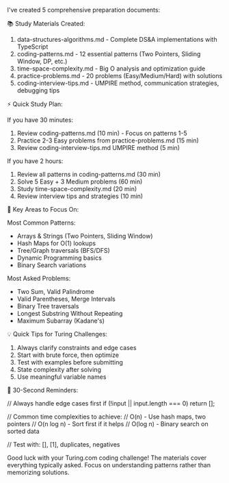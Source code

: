  I've created 5 comprehensive preparation documents:

  📚 Study Materials Created:

  1. data-structures-algorithms.md - Complete DS&A implementations with TypeScript
  2. coding-patterns.md - 12 essential patterns (Two Pointers, Sliding Window, DP, etc.)
  3. time-space-complexity.md - Big O analysis and optimization guide
  4. practice-problems.md - 20 problems (Easy/Medium/Hard) with solutions
  5. coding-interview-tips.md - UMPIRE method, communication strategies, debugging tips

  ⚡ Quick Study Plan:

  If you have 30 minutes:
  1. Review coding-patterns.md (10 min) - Focus on patterns 1-5
  2. Practice 2-3 Easy problems from practice-problems.md (15 min)
  3. Review coding-interview-tips.md UMPIRE method (5 min)

  If you have 2 hours:
  1. Review all patterns in coding-patterns.md (30 min)
  2. Solve 5 Easy + 3 Medium problems (60 min)
  3. Study time-space-complexity.md (20 min)
  4. Review interview tips and strategies (10 min)

  🎯 Key Areas to Focus On:

  Most Common Patterns:
  - Arrays & Strings (Two Pointers, Sliding Window)
  - Hash Maps for O(1) lookups
  - Tree/Graph traversals (BFS/DFS)
  - Dynamic Programming basics
  - Binary Search variations

  Most Asked Problems:
  - Two Sum, Valid Palindrome
  - Valid Parentheses, Merge Intervals
  - Binary Tree traversals
  - Longest Substring Without Repeating
  - Maximum Subarray (Kadane's)

  💡 Quick Tips for Turing Challenges:

  1. Always clarify constraints and edge cases
  2. Start with brute force, then optimize
  3. Test with examples before submitting
  4. State complexity after solving
  5. Use meaningful variable names

  🚀 30-Second Reminders:

  // Always handle edge cases first
  if (!input || input.length === 0) return [];

  // Common time complexities to achieve:
  // O(n) - Use hash maps, two pointers
  // O(n log n) - Sort first if it helps
  // O(log n) - Binary search on sorted data

  // Test with: [], [1], duplicates, negatives

  Good luck with your Turing.com coding challenge! The materials cover everything typically asked. Focus on
  understanding patterns rather than memorizing solutions.
